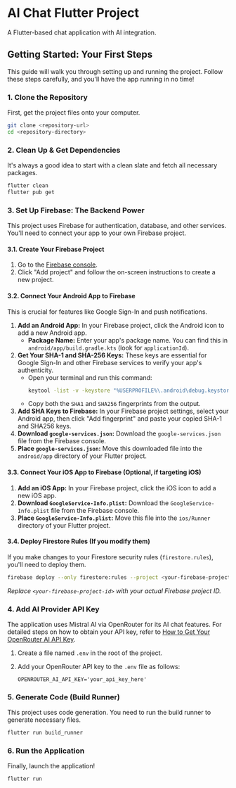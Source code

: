 # AI Chat Flutter Project

A Flutter-based chat application with AI integration.

## Getting Started: Your First Steps

This guide will walk you through setting up and running the project. Follow these steps carefully, and you'll have the app running in no time!

### 1. Clone the Repository

First, get the project files onto your computer.

```bash
git clone <repository-url>
cd <repository-directory>
```

### 2. Clean Up & Get Dependencies

It's always a good idea to start with a clean slate and fetch all necessary packages.

```bash
flutter clean
flutter pub get
```

### 3. Set Up Firebase: The Backend Power

This project uses Firebase for authentication, database, and other services. You'll need to connect your app to your own Firebase project.

#### 3.1. Create Your Firebase Project

1.  Go to the [Firebase console](https://console.firebase.google.com/).
2.  Click "Add project" and follow the on-screen instructions to create a new project.

#### 3.2. Connect Your Android App to Firebase

This is crucial for features like Google Sign-In and push notifications.

1.  **Add an Android App:** In your Firebase project, click the Android icon to add a new Android app.
    *   **Package Name:** Enter your app's package name. You can find this in `android/app/build.gradle.kts` (look for `applicationId`).
2.  **Get Your SHA-1 and SHA-256 Keys:** These keys are essential for Google Sign-In and other Firebase services to verify your app's authenticity.
    *   Open your terminal and run this command:
        ```bash
        keytool -list -v -keystore "%USERPROFILE%\.android\debug.keystore" -alias androiddebugkey -storepass android -keypass android
        ```
    *   Copy both the `SHA1` and `SHA256` fingerprints from the output.
3.  **Add SHA Keys to Firebase:** In your Firebase project settings, select your Android app, then click "Add fingerprint" and paste your copied SHA-1 and SHA256 keys.
4.  **Download `google-services.json`:** Download the `google-services.json` file from the Firebase console.
5.  **Place `google-services.json`:** Move this downloaded file into the `android/app` directory of your Flutter project.

#### 3.3. Connect Your iOS App to Firebase (Optional, if targeting iOS)

1.  **Add an iOS App:** In your Firebase project, click the iOS icon to add a new iOS app.
2.  **Download `GoogleService-Info.plist`:** Download the `GoogleService-Info.plist` file from the Firebase console.
3.  **Place `GoogleService-Info.plist`:** Move this file into the `ios/Runner` directory of your Flutter project.

#### 3.4. Deploy Firestore Rules (If you modify them)

If you make changes to your Firestore security rules (`firestore.rules`), you'll need to deploy them.

```bash
firebase deploy --only firestore:rules --project <your-firebase-project-id>
```
*Replace `<your-firebase-project-id>` with your actual Firebase project ID.*

### 4. Add AI Provider API Key

The application uses Mistral AI via OpenRouter for its AI chat features. For detailed steps on how to obtain your API key, refer to [How to Get Your OpenRouter AI API Key](docs/openrouter_api_key.md).

1.  Create a file named `.env` in the root of the project.
2.  Add your OpenRouter API key to the `.env` file as follows:

    ```
    OPENROUTER_AI_API_KEY='your_api_key_here'
    ```

### 5. Generate Code (Build Runner)

This project uses code generation. You need to run the build runner to generate necessary files.

```bash
flutter run build_runner
```

### 6. Run the Application

Finally, launch the application!

```bash
flutter run
```